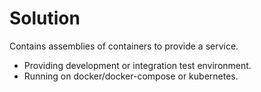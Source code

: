# Solution

Contains assemblies of containers to provide a service. 

  * Providing development or integration test environment. 
  * Running on docker/docker-compose or kubernetes.
